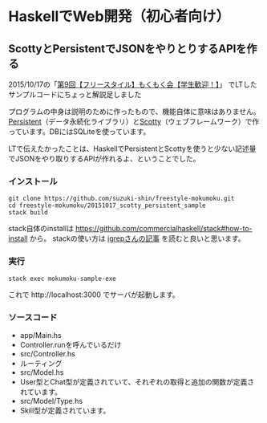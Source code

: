 # HaskellでWeb開発（初心者向け）
## ScottyとPersistentでJSONをやりとりするAPIを作る

2015/10/17の「[第9回【フリースタイル】もくもく会【学生歓迎！】](http://freestyle-mokumoku.connpass.com/event/20428/)」 でLTしたサンプルコードにちょっと解説足しました

プログラムの中身は説明のために作ったもので、機能自体に意味はありません。
[Persistent](http://www.stackage.org/package/persistent)（データ永続化ライブラリ）と[Scotty](https://hackage.haskell.org/package/scotty)（ウェブフレームワーク）で作っています。DBにはSQLiteを使っています。

LTで伝えたかったことは、HaskellでPersistentとScottyを使うと少ない記述量でJSONをやり取りするAPIが作れるよ、ということでした。

### インストール
```
git clone https://github.com/suzuki-shin/freestyle-mokumoku.git
cd freestyle-mokumoku/20151017_scotty_persistent_sample
stack build
```
stack自体のinstallは https://github.com/commercialhaskell/stack#how-to-install から。
stackの使い方は [igrepさんの記事](http://qiita.com/igrep/items/da1d8df6d40eb001a561) を読むと良いと思います。

### 実行
```
stack exec mokumoku-sample-exe
```
これで http://localhost:3000 でサーバが起動します。

### ソースコード
- app/Main.hs
 - Controller.runを呼んでいるだけ
- src/Controller.hs
 - ルーティング
- src/Model.hs
 - User型とChat型が定義されていて、それぞれの取得と追加の関数が定義されています。
- src/Model/Type.hs
 - Skill型が定義されています。
